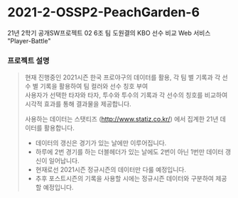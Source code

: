 # 2021-2-OSSP2-PeachGarden-6

21년 2학기 공개SW프로젝트 02 6조 팀 도원결의
KBO 선수 비교 Web 서비스 "Player-Battle"



### 프로젝트 설명

> 현재 진행중인 2021시즌 한국 프로야구의 데이터를 활용, 각 팀 별 기록과 각 선수 별 기록을 활용하여 팀 컬러와 선수 칭호 부여  
> 사용자가 선택한 타자와 타자, 투수와 투수의 기록과 각 선수의 칭호를 비교하여 시각적 효과를 통해 결과물을 제공합니다.  
>
> 사용하는 데이터는 스탯티즈 (http://www.statiz.co.kr/) 에서 집계한 21년 데이터를 활용합니다.  
> 
> + 데이터의 갱신은 경기가 있는 날에만 이루어집니다.  
> + 하루에 2번 경기를 하는 더블헤더가 있는 날에도 2번이 아닌 1번만 데이터 갱신이 일어납니다.  
> + 현재로선 2021시즌 정규시즌의 데이터만 다룰 예정입니다.  
> + 추후 포스트시즌의 기록을 사용할 시에는 정규시즌 데이터와 구분하여 제공할 예정입니다.

